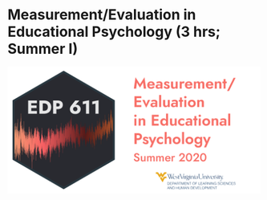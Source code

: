 # Measurement/Evaluation in Educational Psychology (3 hrs; Summer I)

![Measurement image](static/img/social-image.png)

